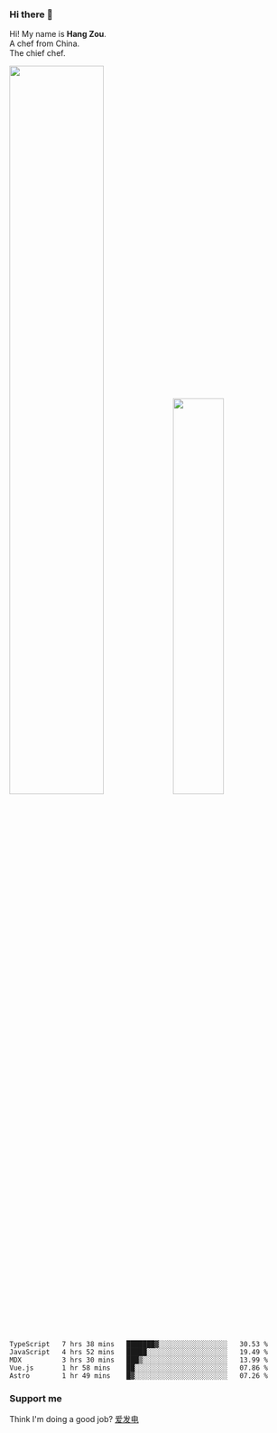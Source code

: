 ### Hi there 👋

Hi! My name is **Hang Zou**.  
A chef from China.  
The chief chef.

<img align="" width="57.5%" src="https://github-readme-stats.vercel.app/api?username=zouhangwithsweet&hide_title=true&hide_border=true&show_icons=true&include_all_commits=true&line_height=21" /><img align="" width="42.4%" src="https://github-readme-stats.vercel.app/api/top-langs/?username=zouhangwithsweet&hide_title=true&hide_border=true&layout=compact" />

<!--START_SECTION:waka-->

```text
TypeScript   7 hrs 38 mins   ███████▓░░░░░░░░░░░░░░░░░   30.53 %
JavaScript   4 hrs 52 mins   █████░░░░░░░░░░░░░░░░░░░░   19.49 %
MDX          3 hrs 30 mins   ███▒░░░░░░░░░░░░░░░░░░░░░   13.99 %
Vue.js       1 hr 58 mins    ██░░░░░░░░░░░░░░░░░░░░░░░   07.86 %
Astro        1 hr 49 mins    █▓░░░░░░░░░░░░░░░░░░░░░░░   07.26 %
```

<!--END_SECTION:waka-->

### Support me

Think I'm doing a good job? [爱发电](https://afdian.net/@zouhangsweet)
